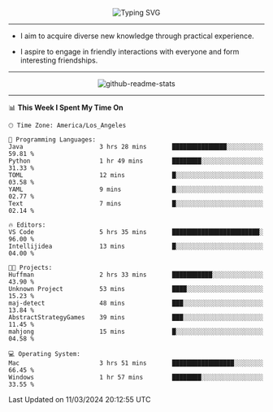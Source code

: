 <p align="center">
  <img src="https://readme-typing-svg.demolab.com?font=Fira+Code&weight=500&size=32&duration=2500&pause=1600&center=true&vCenter=true&random=false&width=1024&height=64&lines=Hi+there+%F0%9F%91%8B;I'm+delighted+you+could+make+it+here+%F0%9F%8E%89;I'm+Harry%2C+a+college+student+still+finding+my+way" alt="Typing SVG" />
</p>


---


- I aim to acquire diverse new knowledge through practical experience.

- I aspire to engage in friendly interactions with everyone and form interesting friendships.


---


<p align="center">
  <img src="https://github-readme-stats.vercel.app/api?username=Harry-Jing&show_icons=true" alt="github-readme-stats"/>
</p>


---

<!--START_SECTION:waka-->
📊 **This Week I Spent My Time On** 

```text
🕑︎ Time Zone: America/Los_Angeles

💬 Programming Languages: 
Java                     3 hrs 28 mins       ███████████████░░░░░░░░░░   59.81 % 
Python                   1 hr 49 mins        ████████░░░░░░░░░░░░░░░░░   31.33 % 
TOML                     12 mins             █░░░░░░░░░░░░░░░░░░░░░░░░   03.58 % 
YAML                     9 mins              █░░░░░░░░░░░░░░░░░░░░░░░░   02.77 % 
Text                     7 mins              █░░░░░░░░░░░░░░░░░░░░░░░░   02.14 % 

🔥 Editors: 
VS Code                  5 hrs 35 mins       ████████████████████████░   96.00 % 
Intellijidea             13 mins             █░░░░░░░░░░░░░░░░░░░░░░░░   04.00 % 

🐱‍💻 Projects: 
Huffman                  2 hrs 33 mins       ███████████░░░░░░░░░░░░░░   43.90 % 
Unknown Project          53 mins             ████░░░░░░░░░░░░░░░░░░░░░   15.23 % 
maj-detect               48 mins             ███░░░░░░░░░░░░░░░░░░░░░░   13.84 % 
AbstractStrategyGames    39 mins             ███░░░░░░░░░░░░░░░░░░░░░░   11.45 % 
mahjong                  15 mins             █░░░░░░░░░░░░░░░░░░░░░░░░   04.58 % 

💻 Operating System: 
Mac                      3 hrs 51 mins       █████████████████░░░░░░░░   66.45 % 
Windows                  1 hr 57 mins        ████████░░░░░░░░░░░░░░░░░   33.55 % 
```


 Last Updated on 11/03/2024 20:12:55 UTC
<!--END_SECTION:waka-->
